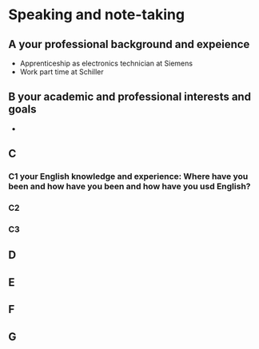 # Speaking and note-taking

## A your professional background and expeience
* Apprenticeship as electronics technician at Siemens
* Work part time at Schiller


## B your academic and professional interests and goals
* 

## C 
### C1 your English knowledge and experience: Where have you been and how have you been and how have you usd English? 

### C2

### C3

## D

## E

## F

## G
